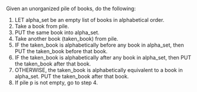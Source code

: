 Given an unorganized pile of books, do the following:

1. LET alpha_set be an empty list of books in alphabetical order.
2. Take a book from pile.
3. PUT the same book into alpha_set.
4. Take another book (taken_book) from pile.
5. IF the taken_book is alphabetically before any book in alpha_set, then PUT the taken_book before that book.
6. IF the taken_book is alphabetically after any book in alpha_set, then PUT the taken_book after that book.
7. OTHERWISE, the taken_book is alphabetically equivalent to a book in alpha_set. PUT the taken_book after that book.
8. If pile p is not empty, go to step 4.